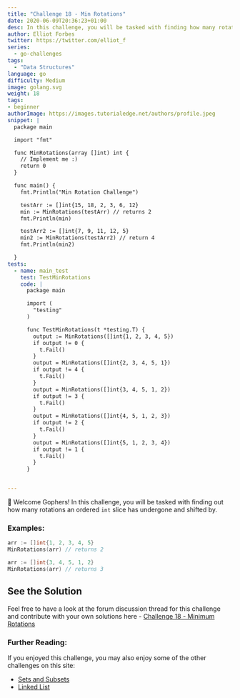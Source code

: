 ```yaml
---
title: "Challenge 18 - Min Rotations"
date: 2020-06-09T20:36:23+01:00
desc: In this challenge, you will be tasked with finding how many rotations an ordered slice has undergone.
author: Elliot Forbes
twitter: https://twitter.com/elliot_f
series:
  - go-challenges
tags:
  - "Data Structures"
language: go
difficulty: Medium
image: golang.svg
weight: 18
tags:
- beginner
authorImage: https://images.tutorialedge.net/authors/profile.jpeg
snippet: |
  package main

  import "fmt"

  func MinRotations(array []int) int {
    // Implement me :)
    return 0
  }

  func main() {
    fmt.Println("Min Rotation Challenge")

    testArr := []int{15, 18, 2, 3, 6, 12}
    min := MinRotations(testArr) // returns 2
    fmt.Println(min)

    testArr2 := []int{7, 9, 11, 12, 5}
    min2 := MinRotations(testArr2) // return 4
    fmt.Println(min2)

  }
tests:
  - name: main_test
    test: TestMinRotations
    code: |
      package main

      import (
        "testing"
      )

      func TestMinRotations(t *testing.T) {
        output := MinRotations([]int{1, 2, 3, 4, 5})
        if output != 0 {
          t.Fail()
        }
        output = MinRotations([]int{2, 3, 4, 5, 1})
        if output != 4 {
          t.Fail()
        }
        output = MinRotations([]int{3, 4, 5, 1, 2})
        if output != 3 {
          t.Fail()
        }
        output = MinRotations([]int{4, 5, 1, 2, 3})
        if output != 2 {
          t.Fail()
        }
        output = MinRotations([]int{5, 1, 2, 3, 4})
        if output != 1 {
          t.Fail()
        }
      }


---
```


👋 Welcome Gophers! In this challenge, you will be tasked with finding out how many rotations an ordered `int` slice has undergone and shifted by.

### Examples:

```go
arr := []int{1, 2, 3, 4, 5}
MinRotations(arr) // returns 2

arr := []int{3, 4, 5, 1, 2}
MinRotations(arr) // returns 3
```

## See the Solution

Feel free to have a look at the forum discussion thread for this challenge and contribute with your own solutions here - [Challenge 18 - Minimum Rotations](https://discuss.tutorialedge.net/t/challenge-18-minimum-rotations/40) 

### Further Reading:

If you enjoyed this challenge, you may also enjoy some of the other challenges on this site:

* [Sets and Subsets](/challenges/go/sets-and-subsets/)
* [Linked List](/challenges/go/linked-list/)